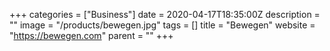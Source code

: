 +++
categories = ["Business"]
date = 2020-04-17T18:35:00Z
description = ""
image = "/products/bewegen.jpg"
tags = []
title = "Bewegen"
website = "https://bewegen.com"
parent = ""
+++

